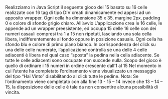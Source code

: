 Realizziamo in Java Script il seguente gioco del 15 basato su 16 celle realizzate con 16 tag di tipo DIV creati dinamicamente ed appesi ad 
un apposito wrapper. Ogni cella ha dimensione 35 x 35, margine 2px, padding 0 e colore di sfondo grigio chiaro. 
All’avvio  L’applicazione crea le 16 celle, le appende ad un wrapper preesistente, ed occupa 15 delle 16 celle con dei numeri casauli
compresi tra 1 a 15 non ripetuti, lasciando una sola cella libera, indifferentemente al fondo oppure in posizione casuale. Ogni cella ha 
sfondo blu e colore di primo piano bianco. 
In corrispondenza del click su una delle celle numerate, l’applicazione controlla se una delle 4 celle adiacenti è libera nel qual caso 
“sposta” la pedina nella cella adiacente. Se tutte le celle adiacenti sono occupate non succede nulla. Scopo del gioco è quello di ordinare
i 15 numeri in ordine crescente dall’1 al 15 
Nel momento in cui  l’utente ha completato l’ordinamento viene visualizzato un messaggio del tipo “Hai Vinto” disabilitando al click tutte 
le pedine. 
Nota: Se l’ordinamento viene completato con alla fine 13 - 15 – 14 invece che 13 – 14 – 15, la disposizione delle celle è tale da non 
consentire alcuna possibilità di vincita.
